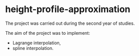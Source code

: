 # height-profile-approximation

The project was carried out during the second year of studies. 

The aim of the project was to implement:
* Lagrange interpolation,
*  spline interpolation.
